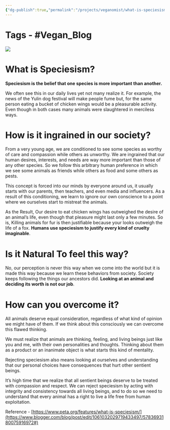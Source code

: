 ```yaml
---
{"dg-publish":true,"permalink":"/projects/veganomist/what-is-speciesism-and-how-can-we-improve/","dgPassFrontmatter":true,"noteIcon":"3","created":"2023-11-14T21:08:37.057+05:30","updated":"2024-02-26T02:52:11.592+05:30"}
---
```


# **Tags** - #Vegan_Blog 
 
 ![](https://lh4.googleusercontent.com/L1Hu20KBe7tdjM2HWwZVfQOpBTTGZTHlC3rWkkoQVJ-D1FI9NPDxFlwhm3p5I4TTdPkaMk8zCY6uNWk3M4Qfb_15kVTnKFIcPIjiXngmrVMFRlmEggO0NlEc2NfhRLmvx83uyFkT=w640-h391) 

  

# What is Speciesism?

**Speciesism is the belief that one species is more important than another.**

  

We often see this in our daily lives yet not many realize it. For example, the news of the Yulin dog festival will make people fume but, for the same person eating a bucket of chicken wings would be a pleasurable activity. Even though in both cases many animals were slaughtered in merciless ways.

# How is it ingrained in our society?

From a very young age, we are conditioned to see some species as worthy of care and compassion while others as unworthy. We are ingrained that our human desires, interests, and needs are way more important than those of any other species. So we follow this arbitrary human preference in which we see some animals as friends while others as food and some others as pests.

  

This concept is forced into our minds by everyone around us, it usually starts with our parents, then teachers, and even media and influencers. As a result of this conditioning, we learn to ignore our own conscience to a point where we ourselves start to mistreat the animals.

  

As the Result, Our desire to eat chicken wings has outweighed the desire of an animal’s life, even though that pleasure might last only a few minutes. So is, Killing animals for fur is then justifiable because your looks outweigh the life of a fox. **Humans use speciesism to justify every kind of cruelty imaginable**.

# Is it Natural To feel this way?

No, our perception is never this way when we come into the world but it is made this way because we learn these behaviors from society. Society keeps following the things our ancestors did. **Looking at an animal and deciding its worth is not our job**.

# How can you overcome it?

All animals deserve equal consideration, regardless of what kind of opinion we might have of them. If we think about this consciously we can overcome this flawed thinking.

  

We must realize that animals are thinking, feeling, and living beings just like you and me, with their own personalities and thoughts. Thinking about them as a product or an inanimate object is what starts this kind of mentality.

  

Rejecting speciesism also means looking at ourselves and understanding that our personal choices have consequences that hurt other sentient beings.

  

It’s high time that we realize that all sentient beings deserve to be treated with compassion and respect. We can reject speciesism by acting with integrity and consistency towards all living beings, and to do so we need to understand that every animal has a right to live a life free from human exploitation.

  

Reference - [https://www.peta.org/features/what-is-speciesism/](https://www.blogger.com/blog/post/edit/1061032029719433497/5783693180075916972#)